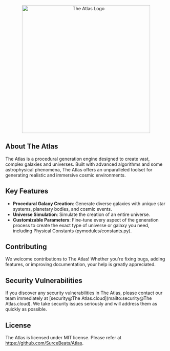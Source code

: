 <p align="center"><img src="https://github.com/SurceBeats/The Atlas/blob/main/public/atlas-logo.png" width="400" alt="The Atlas Logo"></p>

## About The Atlas

The Atlas is a procedural generation engine designed to create vast, complex galaxies and universes. Built with advanced algorithms and some astrophysical phenomena, The Atlas offers an unparalleled toolset for generating realistic and immersive cosmic environments.

## Key Features

- **Procedural Galaxy Creation**: Generate diverse galaxies with unique star systems, planetary bodies, and cosmic events.
- **Universe Simulation**: Simulate the creation of an entire universe.
- **Customizable Parameters**: Fine-tune every aspect of the generation process to create the exact type of universe or galaxy you need, including Physical Constants (pymodules/constants.py).

## Contributing

We welcome contributions to The Atlas! Whether you're fixing bugs, adding features, or improving documentation, your help is greatly appreciated.

## Security Vulnerabilities

If you discover any security vulnerabilities in The Atlas, please contact our team immediately at [security@The Atlas.cloud](mailto:security@The Atlas.cloud). We take security issues seriously and will address them as quickly as possible.

## License

The Atlas is licensed under MIT license. Please refer at https://github.com/SurceBeats/Atlas.